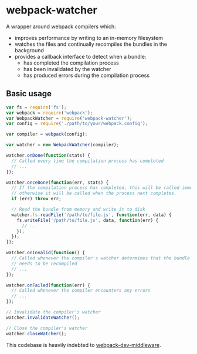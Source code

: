 # webpack-watcher

A wrapper around webpack compilers which:
- improves performance by writing to an in-memory filesystem
- watches the files and continually recompiles the bundles in the background
- provides a callback interface to detect when a bundle:
  - has completed the compilation process
  - has been invalidated by the watcher
  - has produced errors during the compilation process

## Basic usage

```javascript
var fs = require('fs');
var webpack = require('webpack');
var WebpackWatcher = require('webpack-watcher');
var config = require('./path/to/your/webpack.config');

var compiler = webpack(config);

var watcher = new WebpackWatcher(compiler);

watcher.onDone(function(stats) {
  // Called every time the compilation process has completed
  // ...
});

watcher.onceDone(function(err, stats) {
  // If the compilation process has completed, this will be called immediately,
  // otherwise it will be called when the process next completes.
  if (err) throw err;

  // Read the bundle from memory and write it to disk
  watcher.fs.readFile('/path/to/file.js', function(err, data) {
    fs.writeFile('/path/to/file.js', data, function(err) {
      // ...
    });
  });
});

watcher.onInvalid(function() {
  // Called whenever the compiler's watcher determines that the bundle
  // needs to be recompiled
  // ...
});

watcher.onFailed(function(err) {
  // Called whenever the compiler encounters any errors
  // ...
});

// Invalidate the compiler's watcher
watcher.invalidateWatcher();

// Close the compiler's watcher
watcher.closeWatcher();
```

This codebase is heavily indebted to [webpack-dev-middleware](https://github.com/webpack/webpack-dev-middleware).
